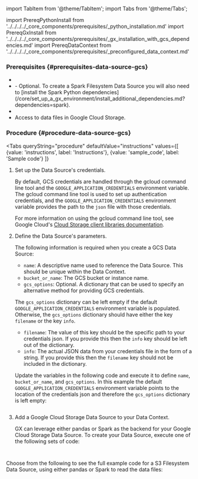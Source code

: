 import TabItem from '@theme/TabItem';
import Tabs from '@theme/Tabs';

import PrereqPythonInstall from '../../../../_core_components/prerequisites/_python_installation.md'
import PrereqGxInstall from '../../../../_core_components/prerequisites/_gx_installation_with_gcs_dependencies.md'
import PrereqDataContext from '../../../../_core_components/prerequisites/_preconfigured_data_context.md'

### Prerequisites {#prerequisites-data-source-gcs}
- <PrereqPythonInstall/>
- <PrereqGxInstall/>
  - Optional. To create a Spark Filesystem Data Source you will also need to [install the Spark Python dependencies](/core/set_up_a_gx_environment/install_additional_dependencies.md?dependencies=spark).
- <PrereqDataContext/>
- Access to data files in Google Cloud Storage.

### Procedure {#procedure-data-source-gcs}

<Tabs 
   queryString="procedure"
   defaultValue="instructions"
   values={[
      {value: 'instructions', label: 'Instructions'},
      {value: 'sample_code', label: 'Sample code'}
   ]}
>

<TabItem value="instructions" label="Instructions">

1. Set up the Data Source's credentials.

   By default, GCS credentials are handled through the gcloud command line tool and the `GOOGLE_APPLICATION_CREDENTIALS` environment variable.  The gcloud command line tool is used to set up authentication credentials, and the `GOOGLE_APPLICATION_CREDENTIALS` environment variable provides the path to the `json` file with those credentials.

   For more information on using the gcloud command line tool, see Google Cloud's [Cloud Storage client libraries documentation](https://cloud.google.com/storage/docs/reference/libraries).

2. Define the Data Source's parameters.

   The following information is required when you create a GCS Data Source:

   - `name`: A descriptive name used to reference the Data Source.  This should be unique within the Data Context.
   - `bucket_or_name`: The GCS bucket or instance name.
   - `gcs_options`: Optional. A dictionary that can be used to specify an alternative method for providing GCS credentials.
   
   The `gcs_options` dictionary can be left empty if the default `GOOGLE_APPLICATION_CREDENTIALS` environment variable is populated.  Otherwise, the `gcs_options` dictionary should have either the key `filename` or the key `info`.

   - `filename`: The value of this key should be the specific path to your credentials json.  If you provide this then the `info` key should be left out of the dictionary.
   - `info`: The actual JSON data from your credentials file in the form of a string.  If you provide this then the `filename` key should not be included in the dictionary.

   Update the variables in the following code and execute it to define `name`, `bucket_or_name`, and `gcs_options`. In this example the default `GOOGLE_APPLICATION_CREDENTIALS` environment variable points to the location of the credentials json and therefore the `gcs_options` dictionary is left empty:  

   ```python title="Python" name="docs/docusaurus/docs/core/connect_to_data/filesystem_data/_create_a_data_source/_gcs/_spark.py - define Data Source parameters"
   ```

3. Add a Google Cloud Storage Data Source to your Data Context.

   GX can leverage either pandas or Spark as the backend for your Google Cloud Storage Data Source.  To create your Data Source, execute one of the following sets of code:

   <Tabs queryString="data_source_type" groupId="data_source_type" defaultValue='pandas_filesystem'>

   <TabItem value="pandas_filesystem" label="pandas">

   ```python title="Python" name="docs/docusaurus/docs/core/connect_to_data/filesystem_data/_create_a_data_source/_gcs/_pandas.py - add Data Source"
   ```

   </TabItem>

   <TabItem value="spark" label="Spark">

   ```python title="Python" name="docs/docusaurus/docs/core/connect_to_data/filesystem_data/_create_a_data_source/_gcs/_spark.py - add Data Source"
   ```

   </TabItem>

   </Tabs>

</TabItem>

<TabItem value="sample_code" label="Sample code">

   Choose from the following to see the full example code for a S3 Filesystem Data Source, using either pandas or Spark to read the data files:

   <Tabs queryString="data_source_type" groupId="data_source_type" defaultValue='pandas_filesystem'>

   <TabItem value="pandas_filesystem" label="pandas example">

   ```python title="Python" name="docs/docusaurus/docs/core/connect_to_data/filesystem_data/_create_a_data_source/_gcs/_pandas.py - add Data Source"
   
   ```

   </TabItem>

   <TabItem value="spark" label="Spark example">

   ```python title="Python" name="docs/docusaurus/docs/core/connect_to_data/filesystem_data/_create_a_data_source/_gcs/_spark.py - add Data Source"
   ```

   </TabItem>

   </Tabs>

</TabItem>

</Tabs>